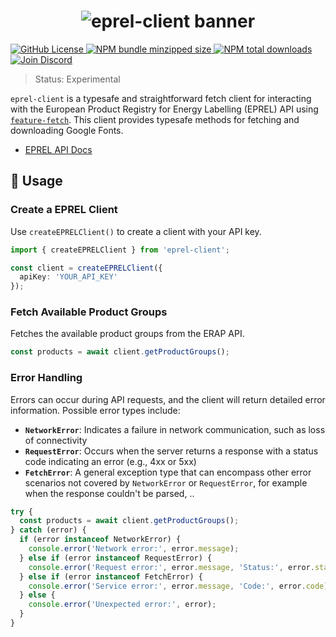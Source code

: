 <h1 align="center">
  <img src="https://raw.githubusercontent.com/builder-group/monorepo/develop/packages/eprel-client/.github/banner.svg" alt="eprel-client banner">
</h1>

<p align="left">
    <a href="https://github.com/builder-group/monorepo/blob/develop/LICENSE">
        <img src="https://img.shields.io/github/license/builder-group/monorepo.svg?label=license&style=flat&colorA=293140&colorB=FDE200" alt="GitHub License"/>
    </a>
    <a href="https://www.npmjs.com/package/eprel-client">
        <img src="https://img.shields.io/bundlephobia/minzip/eprel-client.svg?label=minzipped%20size&style=flat&colorA=293140&colorB=FDE200" alt="NPM bundle minzipped size"/>
    </a>
    <a href="https://www.npmjs.com/package/eprel-client">
        <img src="https://img.shields.io/npm/dt/eprel-client.svg?label=downloads&style=flat&colorA=293140&colorB=FDE200" alt="NPM total downloads"/>
    </a>
    <a href="https://discord.gg/w4xE3bSjhQ">
        <img src="https://img.shields.io/discord/795291052897992724.svg?label=&logo=discord&logoColor=000000&color=293140&labelColor=FDE200" alt="Join Discord"/>
    </a>
</p>

> Status: Experimental

`eprel-client` is a typesafe and straightforward fetch client for interacting  with the European Product Registry for Energy Labelling (EPREL) API using [`feature-fetch`](https://github.com/builder-group/monorepo/tree/develop/packages/feature-fetch). This client provides typesafe methods for fetching and downloading Google Fonts.

- [EPREL API Docs](https://webgate.ec.europa.eu/fpfis/wikis/display/EPREL/EPREL+Public+site+-+API)

## 📖 Usage

### Create a EPREL Client

Use `createEPRELClient()` to create a client with your API key.

```ts
import { createEPRELClient } from 'eprel-client';

const client = createEPRELClient({
  apiKey: 'YOUR_API_KEY'
});
```

### Fetch Available Product Groups

Fetches the available product groups from the ERAP API.

```ts
const products = await client.getProductGroups();
```

### Error Handling

Errors can occur during API requests, and the client will return detailed error information. Possible error types include:

- **`NetworkError`**: Indicates a failure in network communication, such as loss of connectivity
- **`RequestError`**: Occurs when the server returns a response with a status code indicating an error (e.g., 4xx or 5xx)
- **`FetchError`**: A general exception type that can encompass other error scenarios not covered by `NetworkError` or `RequestError`, for example when the response couldn't be parsed, ..

```ts
try {
  const products = await client.getProductGroups();
} catch (error) {
  if (error instanceof NetworkError) {
    console.error('Network error:', error.message);
  } else if (error instanceof RequestError) {
    console.error('Request error:', error.message, 'Status:', error.status);
  } else if (error instanceof FetchError) {
    console.error('Service error:', error.message, 'Code:', error.code);
  } else {
    console.error('Unexpected error:', error);
  }
}
```